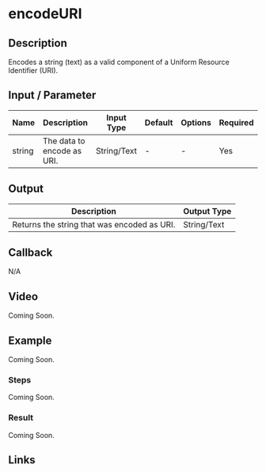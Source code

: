 # encodeURI  

## Description

Encodes a string (text) as a valid component of a Uniform Resource Identifier (URI).

## Input / Parameter

| Name | Description | Input Type | Default | Options | Required |
| ------ | ------ | ------ | ------ | ------ | ------ |
| string | The data to encode as URI. | String/Text | - | - | Yes |

## Output

| Description | Output Type |
| ------ | ------ |
| Returns the string that was encoded as URI. | String/Text |

## Callback

N/A

## Video

Coming Soon.

<!-- Format: [![Video]({image-path})]({url-link}) -->

## Example

Coming Soon.

<!-- Share a scenario, like a user requirements. -->

### Steps

Coming Soon.

<!-- Show the steps and share some screenshots.

1. .....

Format: ![]({image-path}) -->

### Result

Coming Soon.

<!-- Explain the output.

Format: ![]({image-path}) -->

## Links